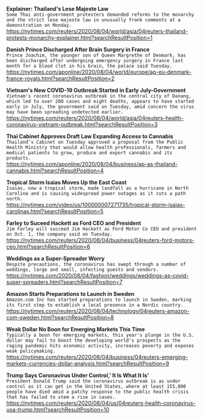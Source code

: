 **Explainer: Thailand's Lese Majeste Law**\
`Some Thai anti-government protesters demanded reforms to the monarchy and the strict lese majeste law in unusually frank comments at a demonstration on Monday.`\
https://nytimes.com/reuters/2020/08/04/world/asia/04reuters-thailand-protests-monarchy-explainer.html?searchResultPosition=1

**Danish Prince Discharged After Brain Surgery in France**\
`Prince Joachim, the younger son of Queen Margrethe of Denmark, has been discharged after undergoing emergency surgery in France last month for a blood clot in his brain, the palace said Tuesday.`\
https://nytimes.com/aponline/2020/08/04/world/europe/ap-eu-denmark-france-royals.html?searchResultPosition=2

**Vietnam's New COVID-19 Outbreak Started in Early July-Government**\
`Vietnam's recent coronavirus outbreak in the central city of Danang, which led to over 200 cases and eight deaths, appears to have started early in July, the government said on Tuesday, amid concern the virus may have been spreading undetected earlier.`\
https://nytimes.com/reuters/2020/08/04/world/asia/04reuters-health-coronavirus-vietnam-outbreak.html?searchResultPosition=3

**Thai Cabinet Approves Draft Law Expanding Access to Cannabis**\
`Thailand’s Cabinet on Tuesday approved a proposal from the Public Health Ministry that would allow health professionals, farmers and medical patients to grow, produce and export cannabis and its products.`\
https://nytimes.com/aponline/2020/08/04/business/ap-as-thailand-cannabis.html?searchResultPosition=4

**Tropical Storm Isaias Moves Up the East Coast**\
`Isaias, now a tropical storm, made landfall as a hurricane in North Carolina and is causing widespread power outages as it cuts a path north.`\
https://nytimes.com/video/us/100000007271735/tropical-storm-isaias-carolinas.html?searchResultPosition=5

**Farley to Suceed Hackett as Ford CEO and President**\
`Jim Farley will succeed Jim Hackett as Ford Motor Co CEO and president on Oct. 1, the company said on Tuesday.`\
https://nytimes.com/reuters/2020/08/04/business/04reuters-ford-motors-ceo.html?searchResultPosition=6

**Weddings as a Super-Spreader Worry**\
`Despite precautions, the coronavirus has swept through a number of weddings, large and small, infecting guests and vendors.`\
https://nytimes.com/2020/08/04/fashion/weddings/weddings-as-covid-super-spreaders.html?searchResultPosition=7

**Amazon Starts Preparations to Launch in Sweden**\
`Amazon.com Inc has started preparations to launch in Sweden, marking its first step to establish a local presence in a Nordic country.`\
https://nytimes.com/reuters/2020/08/04/technology/04reuters-amazon-com-sweden.html?searchResultPosition=8

**Weak Dollar No Boon for Emerging Markets This Time**\
`Typically a boon for emerging markets, this year's plunge in the U.S. dollar may fail to boost the developing world's prospects as the raging pandemic hits economic activity, increases poverty and exposes weak policymaking.`\
https://nytimes.com/reuters/2020/08/04/business/04reuters-emerging-markets-currencies-dollar-analysis.html?searchResultPosition=9

**Trump Says Coronavirus Under Control,' It Is What It Is'**\
`President Donald Trump said the coronavirus outbreak is as under control as it can get in the United States, where at least 155,000 people have died amid a patchy response to the public health crisis that has failed to stem a rise in cases.    `\
https://nytimes.com/reuters/2020/08/04/us/04reuters-health-coronavirus-usa-trump.html?searchResultPosition=10

